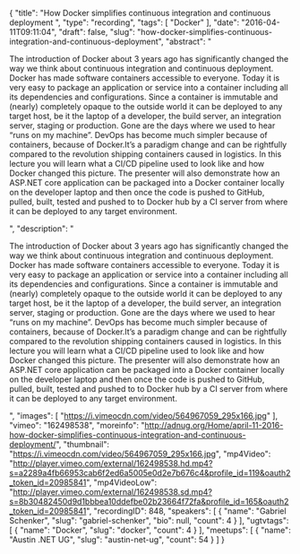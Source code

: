 {
  "title": "How Docker simplifies continuous integration and continuous deployment ",
  "type": "recording",
  "tags": [
    "Docker"
  ],
  "date": "2016-04-11T09:11:04",
  "draft": false,
  "slug": "how-docker-simplifies-continuous-integration-and-continuous-deployment",
  "abstract": "<p>The introduction of Docker about 3 years ago has significantly changed the way we think about continuous integration and continuous deployment. Docker has made software containers accessible to everyone. Today it is very easy to package an application or service into a container including all its dependencies and configurations. Since a container is immutable and (nearly) completely opaque to the outside world it can be deployed to any target host, be it the laptop of a developer, the build server, an integration server, staging or production. Gone are the days where we used to hear “runs on my machine”. DevOps has become much simpler because of containers, because of Docker.It’s a paradigm change and can be rightfully compared to the revolution shipping containers caused in logistics. In this lecture you will learn what a CI/CD pipeline used to look like and how Docker changed this picture. The presenter will also demonstrate how an ASP.NET core application can be packaged into a Docker container locally on the developer laptop and then once the code is pushed to GitHub, pulled, built, tested and pushed to to Docker hub by a CI server from where it can be deployed to any target environment.</p>",
  "description": "<p>The introduction of Docker about 3 years ago has significantly changed the way we think about continuous integration and continuous deployment. Docker has made software containers accessible to everyone. Today it is very easy to package an application or service into a container including all its dependencies and configurations. Since a container is immutable and (nearly) completely opaque to the outside world it can be deployed to any target host, be it the laptop of a developer, the build server, an integration server, staging or production. Gone are the days where we used to hear “runs on my machine”. DevOps has become much simpler because of containers, because of Docker.It’s a paradigm change and can be rightfully compared to the revolution shipping containers caused in logistics. In this lecture you will learn what a CI/CD pipeline used to look like and how Docker changed this picture. The presenter will also demonstrate how an ASP.NET core application can be packaged into a Docker container locally on the developer laptop and then once the code is pushed to GitHub, pulled, built, tested and pushed to to Docker hub by a CI server from where it can be deployed to any target environment.</p>",
  "images": [
    "https://i.vimeocdn.com/video/564967059_295x166.jpg"
  ],
  "vimeo": "162498538",
  "moreinfo": "http://adnug.org/Home/april-11-2016-how-docker-simplifies-continuous-integration-and-continuous-deployment/",
  "thumbnail": "https://i.vimeocdn.com/video/564967059_295x166.jpg",
  "mp4Video": "http://player.vimeo.com/external/162498538.hd.mp4?s=a2289a4fb66953cab6f2ed6a5005e0d2e7b676c4&profile_id=119&oauth2_token_id=20985841",
  "mp4VideoLow": "http://player.vimeo.com/external/162498538.sd.mp4?s=8b30482450d9d1bbbea10ddefbe02b23664f72fa&profile_id=165&oauth2_token_id=20985841",
  "recordingID": 848,
  "speakers": [
    {
      "name": "Gabriel Schenker",
      "slug": "gabriel-schenker",
      "bio": null,
      "count": 4
    }
  ],
  "ugtvtags": [
    {
      "name": "Docker",
      "slug": "docker",
      "count": 4
    }
  ],
  "meetups": [
    {
      "name": "Austin .NET UG",
      "slug": "austin-net-ug",
      "count": 54
    }
  ]
}